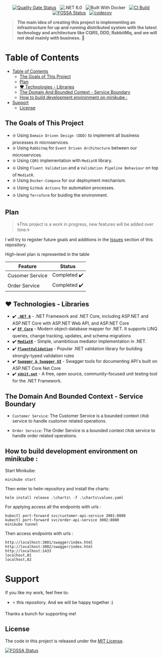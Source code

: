 <div align="center">

[![Quality Gate Status](https://sonarcloud.io/api/project_badges/measure?project=ozzShpigel_MicroserviceDemo&metric=alert_status)](https://sonarcloud.io/dashboard?id=ozzShpigel_MicroserviceDemo)
&nbsp;
![.NET 6.0](https://img.shields.io/badge/Version-.NET%206.0-informational?style=flat&logo=dotnet)
&nbsp;
![Built With Docker](https://img.shields.io/badge/Built_With-Docker-informational?style=flat&logo=docker) 
&nbsp;
[![CI Build](https://github.com/ozzshpigel/MicroserviceDemo/actions/workflows/ci.yaml/badge.svg)](https://github.com/ozzshpigel/MicroserviceDemo/actions/workflows/ci.yml)
&nbsp;
[![FOSSA Status](https://app.fossa.com/api/projects/custom%2B37012%2Fgithub.com%2FozzShpigel%2FMicroserviceDemo.svg?type=shield)](https://app.fossa.com/projects/custom%2B37012%2Fgithub.com%2FozzShpigel%2FMicroserviceDemo?ref=badge_shield)
&nbsp;
[![codecov](https://codecov.io/github/ozzShpigel/MicroserviceDemo/branch/codecov/graph/badge.svg?token=X1J2W85RC1)](https://codecov.io/github/ozzShpigel/MicroserviceDemo)

</div>

> **The main idea of creating this project is implementing an infrastructure for up and running distributed system with the latest technology and architecture like CQRS, DDD, RabbitMq, and we will not deal mainly with business.** 🚀

# Table of Contents

- [Table of Contents](#table-of-contents)
  - [The Goals of This Project](#the-goals-of-this-project)
  - [Plan](#plan)
  - [:heart: Technologies - Libraries](#heart-technologies---libraries)
  - [The Domain And Bounded Context - Service Boundary](#the-domain-and-bounded-context---service-boundary)
  - [How to build development environment on minikube :](#how-to-build-development-environment-on-minikube-)
- [Support](#support)
  - [License](#license)

## The Goals of This Project

- :sparkle: Using `Domain Driven Design (DDD)` to implement all business processes in microservices.
- :sparkle: Using `Rabbitmq` for `Event Driven Architecture` between our microservices.
- :sparkle: Using `CQRS` implementation with `MediatR` library.
- :sparkle: Using `Fluent Validation` and a `Validation Pipeline Behaviour` on top of `MediatR`.
- :sparkle: Using `Docker-Compose` for our deployment mechanism.
- :sparkle: Using `GitHub Actions` for automation processes.
- :sparkle: Using `Terraform` for buiding the environment.

## Plan

> 🌀This project is a work in progress, new features will be added over time.🌀

I will try to register future goals and additions in the [Issues](https://github.com/ozzshpigel/MicroserviceDemo/issues) section of this repository.

High-level plan is represented in the table

| Feature         | Status      |
| --------------- | ----------- |
| Cusomer Service | Completed ✔️ |
| Order Service   | Completed ✔️ |

## :heart: Technologies - Libraries

- ✔️ **[`.NET 6`](https://dotnet.microsoft.com/download)** - .NET Framework and .NET Core, including ASP.NET and ASP.NET Core
with ASP.NET Web API, and ASP.NET Core
- ✔️ **[`EF Core`](https://github.com/dotnet/efcore)** - Modern object-database mapper for .NET. It supports LINQ queries, change tracking, updates, and schema migrations
- ✔️ **[`MediatR`](https://github.com/jbogard/MediatR)** - Simple, unambitious mediator implementation in .NET.
- ✔️ **[`FluentValidation`](https://github.com/FluentValidation/FluentValidation)** - Popular .NET validation library for building strongly-typed validation rules
- ✔️ **[`Swagger & Swagger UI`](https://github.com/domaindrivendev/Swashbuckle.AspNetCore)** - Swagger tools for documenting API's built on ASP.NET Core
Net Core
- ✔️ **[`xUnit.net`](https://github.com/xunit/xunit)** - A free, open source, community-focused unit testing tool for the .NET Framework.

## The Domain And Bounded Context - Service Boundary

- `Customer Service`: The Customer Service is a bounded context `CRUD` service to handle customer related operations.

- `Order Service`: The Order Service is a bounded context `CRUD` service to handle order related operations.

## How to build development environment on minikube :

Start Minikube:

```
minikube start
```

Then enter to helm repository and install the charts:

```
helm install release .\charts\ -f .\charts\values.yaml
```

For applying access all the endpoints with urls :

```
kubectl port-forward svc/customer-api-service 3001:8080
kubectl port-forward svc/order-api-service 3002:8080
minikube tunnel
```

Then access endpoints with urls :

```
http://localhost:3001/swagger/index.html
http://localhost:3002/swagger/index.html
http://localhost:1433
localhost,81
localhost,82
```

# Support

If you like my work, feel free to:

- ⭐ this repository. And we will be happy together :)

Thanks a bunch for supporting me!

## License

The code in this project is released under the [MIT License](LICENSE).

[![FOSSA Status](https://app.fossa.com/api/projects/custom%2B37012%2Fgithub.com%2FozzShpigel%2FMicroserviceDemo.svg?type=large)](https://app.fossa.com/projects/custom%2B37012%2Fgithub.com%2FozzShpigel%2FMicroserviceDemo?ref=badge_large)